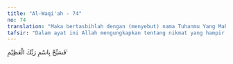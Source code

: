 ```yaml
---
title: "Al-Waqi'ah - 74"
no: 74
translation: "Maka bertasbihlah dengan (menyebut) nama Tuhanmu Yang Mahabesar."
tafsir: "Dalam ayat ini Allah mengungkapkan tentang nikmat yang hampir dilupakan manusia. Ungkapan tersebut berbentuk pertanyaan untuk dipikirkan dan direnungkan oleh manusia, apakah manusia mengetahui pentingnya fungsi api? Cara membuat api yang dilakukan pada zaman purba adalah dengan cara menggosokgosokkan dua batang kayu, hingga menyala, atau dengan cara menggoreskan baja di atas batu, sehingga memercikkan api dan ditampung percikan tersebut pada kawul (semacam kapuk berwarna kehitam-hitaman yang melekat pada pelepah aren) tersebut, yang kemudian dapat dipergunakan untuk menyalakan api di dapur guna memasak berbagai masakan yang akan dihidangkan untuk dinikmati oleh manusia, atau api yang dinyalakan menurut cara sekarang dengan menggoreskan batang geretan pada korek api, maka nyalalah ia. Atau dengan korek yang mempergunakan roda baja kecil sebagai alat pemutar untuk diputarkan pada batu api kemudian percikannya ditampung pada sumbu yang dibasahi dengan bensin, sehingga sumbu nyala. Atau seperti cara yang sekarang ini melalui kompor minyak tanah atau dengan gas. Membuat api dengan cara zaman dahulu maupun menurut cara zaman sekarang, yang menjadi pertanyaan ialah siapakah yang menyediakan kayunya atau batu apinya, bajanya, dan kawulnya atau minyak tanah dan gas? Juga siapakah yang menyediakan bahan bensin dan sebagainya? Bukankah bahan-bahan yang menjadi sebab api menyala baik berupa kayu bakar maupun minyak tanah, hanyalah Allah saja yang menjadikan-Nya? Meskipun tersedia beras, sayur-mayur dan lauk-pauknya, bila tidak ada api, tidak dapat kita memakannya karena masih mentah. Alangkah tidak enaknya, kalau makanan tersebut mentah seperti, daging mentah, dan nasinya masih berupa beras. Bagaimanakah selera bisa timbul, kalau segala-galanya serba mentah? Dengan gambaran tersebut, jelaslah bagaimana pentingnya api bagi keperluan manusia. Karena api itu didapat dengan mudah setiap hari, maka hampir-hampir tidak terpikirkan oleh manusia betapa api itu memberi kenikmatan. Hampir-hampir jarang orang bersyukur dan berterima kasih atas adanya api. Karena pentingnya api itu, Allah menegaskan bahwa api dijadikan untuk peringatan bagi manusia dan bahan yang berguna bagi musafir di padang pasir, maka wajarlah manusia bertasbih dengan menyebut nama Tuhan Yang Mahabesar."
---
```


فَسَبِّحْ بِاسْمِ رَبِّكَ الْعَظِيْمِ ࣖ 
